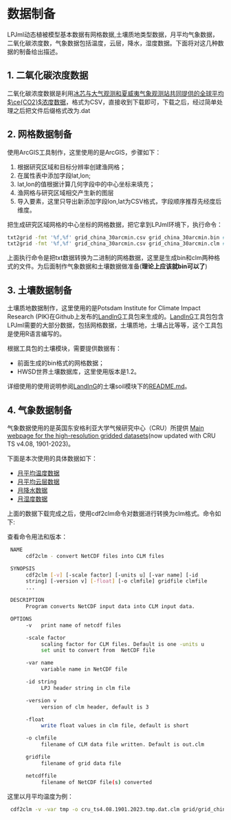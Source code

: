 # 数据制备

LPJml动态植被模型基本数据有网格数据,土壤质地类型数据，月平均气象数据，二氧化碳浓度数，气象数据包括温度，云层，降水，湿度数据。下面将对这几种数据的制备给出描述。



## 1.  二氧化碳浓度数据

二氧化碳浓度数据是利用[冰芯与大气观测和夏威夷气象观测站共同提供的全球平均$\ce{CO2}$浓度数据](https://scrippsco2.ucsd.edu/data/atmospheric_co2/icecore_merged_products.html)，格式为CSV，直接收到下载即可，下载之后，经过简单处理之后把文件后缀格式改为.dat



## 2. 网格数据制备

使用ArcGIS工具制作，这里使用的是ArcGIS，步骤如下：

1. 根据研究区域和目标分辨率创建渔网格；
2. 在属性表中添加字段lat,lon;
3. lat,lon的值根据计算几何字段中的中心坐标来填充；
4. 渔网格与研究区域相交产生新的图层
5. 导入要素，这里只导出新添加字段lon,lat为CSV格式，字段顺序推荐先经度后维度。

把生成研究区域网格的中心坐标的网格数据，把它拿到LPJml环境下，执行命令：

```bash
txt2grid -fmt '%f,%f' grid_china_30arcmin.csv grid_china_30arcmin.bin #数据的分辨率是0.5度，数据内容是：lon,lat顺序
txt2grid -fmt '%f,%f' grid_china_30arcmin.csv grid_china_30arcmin.clm #为后气象数据转换做准备
```

上面执行命令是把txt数据转换为二进制的网格数据，这里是生成bin和clm两种格式的文件。为后面制作气象数据和土壤数据做准备(**理论上应该就bin可以了**)



## 3. 土壤数据制备

土壤质地数据制作，这里使用的是Potsdam Institute for Climate Impact Research (PIK)在Github上发布的[LandInG](https://github.com/PIK-LPJmL/LandInG)工具包来生成的。[LandInG](https://github.com/PIK-LPJmL/LandInG)工具包包含LPJml需要的大部分数据，包括网格数据，土壤质地，土壤占比等等，这个工具包是使用R语言编写的。

根据工具包的土壤模块，需要提供数据有：

- 前面生成的bin格式的网格数据；
- HWSD世界土壤数据库，这里使用版本是1.2。

详细使用的使用说明参阅[LandInG](https://github.com/PIK-LPJmL/LandInG)的土壤soil模块下的[README.md](https://github.com/PIK-LPJmL/LandInG/blob/main/soil/README.md)。



## 4. 气象数据制备

气象数据使用的是英国东安格利亚大学气候研究中心（CRU）所提供 [Main webpage for the high-resolution gridded datasets](https://crudata.uea.ac.uk/cru/data/hrg/)(now updated with CRU TS v4.08, 1901-2023)。

下面是本次使用的具体数据如下：

- [月平均温度数据](https://crudata.uea.ac.uk/cru/data/hrg/cru_ts_4.08/cruts.2406270035.v4.08/tmp/cru_ts4.08.1901.2023.tmp.dat.nc.gz)
- [月平均云层数据](https://crudata.uea.ac.uk/cru/data/hrg/cru_ts_4.08/cruts.2406270035.v4.08/cld/cru_ts4.08.1901.2023.cld.dat.nc.gz)
- [月降水数据](https://crudata.uea.ac.uk/cru/data/hrg/cru_ts_4.08/cruts.2406270035.v4.08/pre/cru_ts4.08.1901.2023.pre.dat.nc.gz)
- [月湿度数据](https://crudata.uea.ac.uk/cru/data/hrg/cru_ts_4.08/cruts.2406270035.v4.08/wet/cru_ts4.08.1901.2023.wet.dat.nc.gz)

上面的数据下载完成之后，使用cdf2clm命令对数据进行转换为clm格式。命令如下:

查看命令用法和版本：

```bash
 NAME
      cdf2clm - convert NetCDF files into CLM files

 SYNOPSIS
      cdf2clm [-v] [-scale factor] [-units u] [-var name] [-id
      string] [-version v] [-float] [-o clmfile] gridfile clmfile
      ...

 DESCRIPTION
      Program converts NetCDF input data into CLM input data.

 OPTIONS
      -v   print name of netcdf files

      -scale factor
           scaling factor for CLM files. Default is one -units u
           set unit to convert from  NetCDF file

      -var name
           variable name in NetCDF file

      -id string
           LPJ header string in clm file

      -version v
           version of clm header, default is 3

      -float
           write float values in clm file, default is short

      -o clmfile
           filename of CLM data file written. Default is out.clm

      gridfile
           filename of grid data file

      netcdffile
           filename of NetCDF file(s) converted
```

这里以月平均温度为例：

```bash
 cdf2clm -v -var tmp -o cru_ts4.08.1901.2023.tmp.dat.clm grid/grid_china_30arcmin_2.clm cru_ts4.08.1901.2023.tmp.dat.nc 
```

